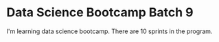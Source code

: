 # Data Science Bootcamp Batch 9

I'm learning data science bootcamp. There are 10 sprints in the program.
